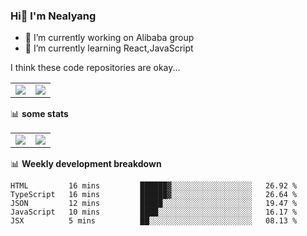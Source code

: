 ### Hi👋 I'm Nealyang

- 🔭 I’m currently working on Alibaba group
- 🌱 I’m currently learning React,JavaScript


I think these code repositories are okay...

<table>
  <tbody>
    <tr>
      <td>
        <a href="https://github.com/Nealyang/React-Express-Blog-Demo">
          <img align="center" src="https://github-readme-stats.vercel.app/api/pin/?username=Nealyang&repo=React-Express-Blog-Demo&theme=chartreuse-dark" />
        </a>
      </td>
       <td>
        <a href="https://github.com/Nealyang/PersonalBlog">
          <img align="center" src="https://github-readme-stats.vercel.app/api/pin/?username=Nealyang&repo=PersonalBlog&theme=chartreuse-dark" />
        </a>
      </td>
    </tr>
  </tbody>
</table>

📊 **some stats**


<table>
  <tbody>
    <tr>
      <td>
          <img align="center" src="https://github-readme-stats.vercel.app/api?username=Nealyang&theme=chartreuse-dark&show_icons=true" />
      </td>
       <td>
          <img align="center" src="https://github-readme-stats.vercel.app/api/top-langs/?username=Nealyang&theme=chartreuse-dark" />
      </td>
    </tr>
  </tbody>
</table>

📊 **Weekly development breakdown**

<!--START_SECTION:waka-->
```text
HTML         16 mins         ██████▓░░░░░░░░░░░░░░░░░░   26.92 % 
TypeScript   16 mins         ██████▓░░░░░░░░░░░░░░░░░░   26.64 % 
JSON         12 mins         █████░░░░░░░░░░░░░░░░░░░░   19.47 % 
JavaScript   10 mins         ████░░░░░░░░░░░░░░░░░░░░░   16.17 % 
JSX          5 mins          ██░░░░░░░░░░░░░░░░░░░░░░░   08.13 % 
```
<!--END_SECTION:waka-->
